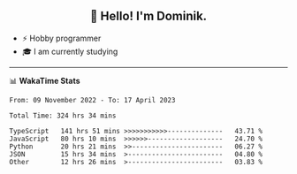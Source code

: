 <h2 align="center">👋 Hello! I'm Dominik.</h2>

- ⚡ Hobby programmer
- 🎓 I am currently studying

---
📊 **WakaTime Stats**
<!--START_SECTION:waka-->

```text
From: 09 November 2022 - To: 17 April 2023

Total Time: 324 hrs 34 mins

TypeScript   141 hrs 51 mins >>>>>>>>>>>--------------   43.71 %
JavaScript   80 hrs 10 mins  >>>>>>-------------------   24.70 %
Python       20 hrs 21 mins  >>-----------------------   06.27 %
JSON         15 hrs 34 mins  >------------------------   04.80 %
Other        12 hrs 26 mins  >------------------------   03.83 %
```

<!--END_SECTION:waka-->
